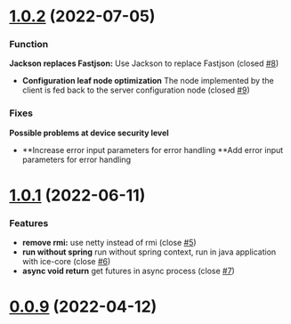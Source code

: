# [1.0.2](https://github.com/zjn-zjn/ice/compare/1.0.0...1.0.2) (2022-07-05)

### Function

**Jackson replaces Fastjson:** Use Jackson to replace Fastjson (closed [#8](https://github.com/zjn-zjn/ice/issues/8))
* **Configuration leaf node optimization** The node implemented by the client is fed back to the server configuration node (closed [#9](https://github.com/zjn-zjn/ice/issues/9))

### Fixes

**Possible problems at device security level**
* **Increase error input parameters for error handling **Add error input parameters for error handling

# [1.0.1](https://github.com/zjn-zjn/ice/compare/0.0.9...1.0.1) (2022-06-11)

### Features

* **remove rmi:** use netty instead of rmi (close [#5](https://github.com/zjn-zjn/ice/issues/5))
* **run without spring** run without spring context, run in java application with ice-core (close [#6](https://github.com/zjn-zjn/ice/issues/6))
* **async void return** get futures in async process (close [#7](https://github.com/zjn-zjn/ice/issues/7))


# [0.0.9](https://github.com/zjn-zjn/ice/compare/0.0.8...0.0.9) (2022-04-12)